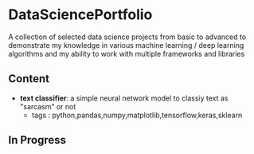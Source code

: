 # DataSciencePortfolio
A collection of selected data science projects from basic to advanced to demonstrate my knowledge in various machine learning / deep learning algorithms and my ability to work with multiple frameworks and libraries  

## Content
* __text classifier__: a simple neural network model to classiy text as "sarcasm" or not
  * tags : python,pandas,numpy,matplotlib,tensorflow,keras,sklearn

## In Progress
